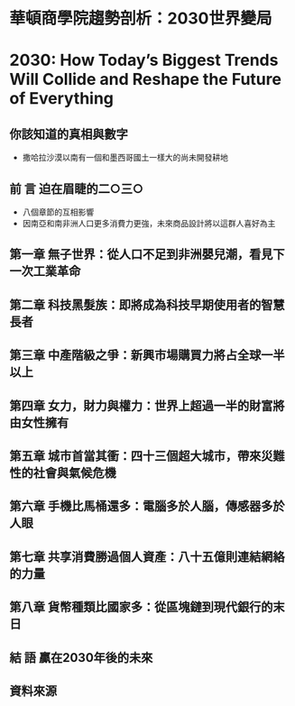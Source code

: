 # 華頓商學院趨勢剖析：2030世界變局
# 2030: How Today’s Biggest Trends Will Collide and Reshape the Future of Everything


## 你該知道的真相與數字
- 撒哈拉沙漠以南有一個和墨西哥國土一樣大的尚未開發耕地

## 前 言 迫在眉睫的二○三○
- 八個章節的互相影響
- 因南亞和南非洲人口更多消費力更強，未來商品設計將以這群人喜好為主


## 第一章 無子世界：從人口不足到非洲嬰兒潮，看見下一次工業革命
## 第二章 科技黑髮族：即將成為科技早期使用者的智慧長者
## 第三章 中產階級之爭：新興市場購買力將占全球一半以上
## 第四章 女力，財力與權力：世界上超過一半的財富將由女性擁有
## 第五章 城市首當其衝：四十三個超大城市，帶來災難性的社會與氣候危機
## 第六章 手機比馬桶還多：電腦多於人腦，傳感器多於人眼
## 第七章 共享消費勝過個人資產：八十五億則連結網絡的力量
## 第八章 貨幣種類比國家多：從區塊鏈到現代銀行的末日
## 結 語 贏在2030年後的未來
## 資料來源
